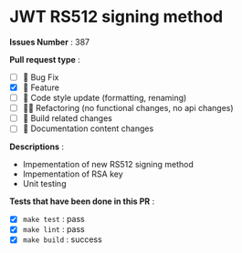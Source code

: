 # **JWT RS512 signing method**

**Issues Number** : 387  

**Pull request type** :  

- [ ] 🐞 Bug Fix
- [x] 🦌 Feature
- [ ] 🤴 Code style update (formatting, renaming)
- [ ] 🏇🏼 Refactoring (no functional changes, no api changes)
- [ ] 🏅 Build related changes
- [ ] 🦧 Documentation content changes

**Descriptions** :  

- Impementation of new RS512 signing method
- Impementation of RSA key
- Unit testing 

**Tests that have been done in this PR** :  

- [x] `make test` : pass  
- [x] `make lint` : pass  
- [x] `make build` : success  